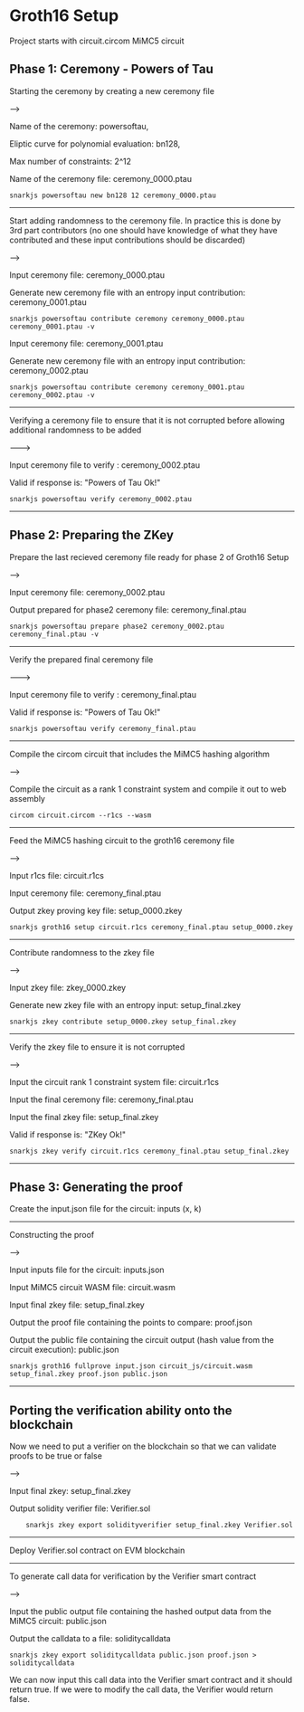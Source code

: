 # Groth16 Setup

Project starts with circuit.circom MiMC5 circuit


## Phase 1: Ceremony - Powers of Tau

Starting the ceremony by creating a new ceremony file 

--> 

Name of the ceremony: powersoftau,

Eliptic curve for polynomial evaluation: bn128,

Max number of constraints: 2^12

Name of the ceremony file: ceremony_0000.ptau

    snarkjs powersoftau new bn128 12 ceremony_0000.ptau

---

Start adding randomness to the ceremony file. In practice this is done by 3rd part contributors (no one should have knowledge of what they have contributed and these input contributions should be discarded)

-->

Input ceremony file: ceremony_0000.ptau

Generate new ceremony file with an entropy input contribution: ceremony_0001.ptau 

    snarkjs powersoftau contribute ceremony ceremony_0000.ptau ceremony_0001.ptau -v


Input ceremony file: ceremony_0001.ptau

Generate new ceremony file with an entropy input contribution: ceremony_0002.ptau 

    snarkjs powersoftau contribute ceremony ceremony_0001.ptau ceremony_0002.ptau -v

---

Verifying a ceremony file to ensure that it is not corrupted before allowing additional randomness to be added

---> 

Input ceremony file to verify : ceremony_0002.ptau

Valid if response is: "Powers of Tau Ok!"

    snarkjs powersoftau verify ceremony_0002.ptau

---

## Phase 2: Preparing the ZKey 

Prepare the last recieved ceremony file ready for phase 2 of Groth16 Setup

-->

Input ceremony file: ceremony_0002.ptau

Output prepared for phase2 ceremony file: ceremony_final.ptau

    snarkjs powersoftau prepare phase2 ceremony_0002.ptau ceremony_final.ptau -v

---

Verify the prepared final ceremony file

---> 

Input ceremony file to verify : ceremony_final.ptau

Valid if response is: "Powers of Tau Ok!"
        
    snarkjs powersoftau verify ceremony_final.ptau

---

Compile the circom circuit that includes the MiMC5 hashing algorithm

-->

Compile the circuit as a rank 1 constraint system and compile it out to web assembly

    circom circuit.circom --r1cs --wasm

---

Feed the MiMC5 hashing circuit to the groth16 ceremony file

-->

Input r1cs file: circuit.r1cs

Input ceremony file: ceremony_final.ptau

Output zkey proving key file: setup_0000.zkey

    snarkjs groth16 setup circuit.r1cs ceremony_final.ptau setup_0000.zkey

---

Contribute randomness to the zkey file

-->

Input zkey file: zkey_0000.zkey

Generate new zkey file with an entropy input: setup_final.zkey

    snarkjs zkey contribute setup_0000.zkey setup_final.zkey

---

Verify the zkey file to ensure it is not corrupted

-->

Input the circuit rank 1 constraint system file: circuit.r1cs 

Input the final ceremony file: ceremony_final.ptau

Input the final zkey file: setup_final.zkey

Valid if response is: "ZKey Ok!"

    snarkjs zkey verify circuit.r1cs ceremony_final.ptau setup_final.zkey

---

## Phase 3: Generating the proof

Create the input.json file for the circuit: inputs (x, k)

---

Constructing the proof 

--> 

Input inputs file for the circuit: inputs.json

Input MiMC5 circuit WASM file: circuit.wasm

Input final zkey file: setup_final.zkey

Output the proof file containing the points to compare: proof.json

Output the public file containing the circuit output (hash value from the circuit execution): public.json


    snarkjs groth16 fullprove input.json circuit_js/circuit.wasm setup_final.zkey proof.json public.json

---

## Porting the verification ability onto the blockchain

Now we need to put a verifier on the blockchain so that we can validate proofs to be true or false 

-->

Input final zkey: setup_final.zkey
 
Output solidity verifier file: Verifier.sol

        snarkjs zkey export solidityverifier setup_final.zkey Verifier.sol

---

Deploy Verifier.sol contract on EVM blockchain

---

To generate call data for verification by the Verifier smart contract

--> 

Input the public output file containing the hashed output data from the MiMC5 circuit: public.json

Output the calldata to a file: soliditycalldata

    snarkjs zkey export soliditycalldata public.json proof.json > soliditycalldata

We can now input this call data into the Verifier smart contract and it should return true.
If we were to modify the call data, the Verifier would return false.


